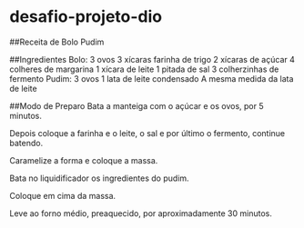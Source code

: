 # desafio-projeto-dio
##Receita de Bolo Pudim

##Ingredientes
Bolo:
3 ovos
3 xícaras farinha de trigo
2 xícaras de açúcar
4 colheres de margarina
1 xícara de leite
1 pitada de sal
3 colherzinhas de fermento
Pudim:
3 ovos
1 lata de leite condensado
A mesma medida da lata de leite

##Modo de Preparo
Bata a manteiga com o açúcar e os ovos, por 5 minutos.

Depois coloque a farinha e o leite, o sal e por último o fermento, continue batendo.

Caramelize a forma e coloque a massa.

Bata no liquidificador os ingredientes do pudim.

Coloque em cima da massa.

Leve ao forno médio, preaquecido, por aproximadamente 30 minutos.
